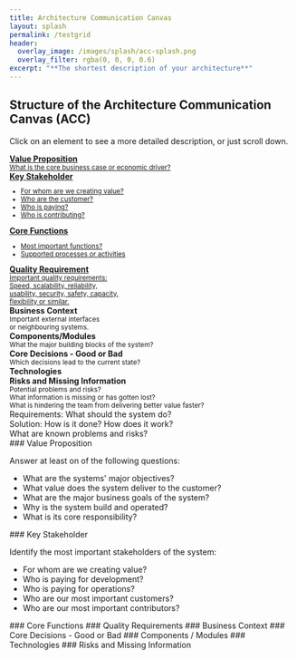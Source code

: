 ```yaml
---
title: Architecture Communication Canvas
layout: splash
permalink: /testgrid
header:
  overlay_image: /images/splash/acc-splash.png
  overlay_filter: rgba(0, 0, 0, 0.6)
excerpt: "**The shortest description of your architecture**"
---
```


## Structure of the Architecture Communication Canvas (ACC)


Click on an element to see a more detailed description, or just scroll down.

<div class="grid-container architecture-communication-canvas">

  <a href="#value" class="part requirement value">
  <div class="flex row space-between">
  <div class="flex column">
    <strong>Value Proposition</strong><br>
     <small>
      What is the core business case or economic driver?
     </small>
  </div>
  <i class="fa fa-briefcase icon" aria-hidden="true"></i>
  </div>
  </a>


  <a href="#stakeholder" class="part requirement stakeholder">
    <div class="flex row space-between">
      <div class="flex column ">
        <strong>Key Stakeholder</strong><br />
        <small><ul>
<li>For whom are we creating value?</li>
<li>Who are the customer?</li>
<li>Who is paying?</li>
<li>Who is contributing?</li>
        </ul></small>
      </div>
      <i class="fa fa-people-group icon" aria-hidden="true"></i>
    </div>
  </a>

  <a href="#functions" class="part requirement functions">
    <div class="flex row space-between">
      <div class="flex column">
        <strong>Core Functions</strong><br>
        <small><ul>
<li>Most important functions?</li>
<li>Supported processes or activities</li>
        </ul></small>
      </div>
      <i class="fa fa-list-ul icon" aria-hidden="true"></i>
    </div>
  </a>

<a href="#quality" class="part requirement quality">
  <div class="flex row space-between">
    <div class="flex column">
      <strong>Quality Requirement</strong><br>
      <small>
    Important quality requirements:<br>
    Speed, scalability, reliability,<br>
    usability, security, safety, capacity,<br>
    flexibility or similar.
      </small>
    </div>
      <i class="fa fa-certificate icon" aria-hidden="true"></i>
  </div>
</a>
  
  
  
  <div class="solution context part">
    <strong>Business Context</strong><br>
    <small>Important external interfaces<br>
    or neighbouring systems.
    </small>
  </div>

  <div class="solution components part">
    <strong>Components/Modules</strong><br>
    <small>
    What the major building blocks of the system?
    </small>
  </div>
  
  <div class="solution decisions part">
    <strong>Core Decisions - Good or Bad</strong><br>
    <small>
    Which decisions lead to the current state?
    </small>
  </div>
  
  <div class="solution technology part">
  <strong>Technologies</strong><br>
  
  </div>
  
  <div class="problem risks part">
  <strong>Risks and Missing Information</strong><br>
   <small>
    Potential problems and risks?<br>
    What information is missing or has gotten lost?<br>
    What is hindering the team from delivering better value faster?<br>
    </small>
  </div>
</div>

<div class="legend">
  <div class="placeholder">
  </div>

  <div class="entries">
    <div class="square green">
    </div>
    <span class="label">
      Requirements: What should the system do?
    </span>
    <div class="square blue">
    </div>
    <span class="label">
      Solution: How is it done? How does it work?
    </span>
    <div class="square red">
    </div>
    <span class="label">
      What are known problems and risks?
    </span> 
  </div>
</div>


<a id="value"/>
### Value Proposition

Answer at least on of the following questions:

* What are the systems' major objectives?
* What value does the system deliver to the customer?
* What are the major business goals of the system?
* Why is the system build and operated?
* What is its core responsibility?

<a id="stakeholder"/>
### Key Stakeholder

Identify the most important stakeholders of the system:

* For whom are we creating value?
* Who is paying for development?
* Who is paying for operations?
* Who are our most important customers?
* Who are our most important contributors?

<a id="functions"/>
### Core Functions

<a id="quality"/>
### Quality Requirements

<a id="context"/>
### Business Context

<a id="decisions"/>
### Core Decisions - Good or Bad

<a id="components"/>
### Components / Modules

<a id="technology"/>
### Technologies

<a id="risks"/>
### Risks and Missing Information